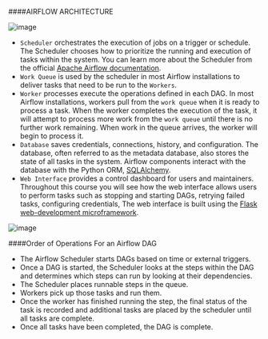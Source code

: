 ####AIRFLOW ARCHITECTURE

![image](/Users/sampatbudankayala/PycharmProjects/Data_engineering/05_Datapipelines_With_Airflow/01_Data_Pipelines/documents/topic_docs/Airflow_Components.png)

* ```Scheduler``` orchestrates the execution of jobs on a trigger or schedule. The Scheduler chooses how to prioritize the running and execution of tasks within the system. You can learn more about the Scheduler from the official [Apache Airflow documentation](https://airflow.apache.org/scheduler.html).
* ```Work Queue``` is used by the scheduler in most Airflow installations to deliver tasks that need to be run to the ```Workers```.
* ```Worker``` processes execute the operations defined in each DAG. In most Airflow installations, workers pull from the ```work queue``` when it is ready to process a task. When the worker completes the execution of the task, it will attempt to process more work from the ```work queue``` until there is no further work remaining. When work in the queue arrives, the worker will begin to process it.
* ```Database``` saves credentials, connections, history, and configuration. The database, often referred to as the metadata database, also stores the state of all tasks in the system. Airflow components interact with the database with the Python ORM, [SQLAlchemy](https://www.sqlalchemy.org/).
* ```Web Interface``` provides a control dashboard for users and maintainers. Throughout this course you will see how the web interface allows users to perform tasks such as stopping and starting DAGs, retrying failed tasks, configuring credentials, The web interface is built using the [Flask web-development microframework](http://flask.pocoo.org/).

![image](/Users/sampatbudankayala/PycharmProjects/Data_engineering/05_Datapipelines_With_Airflow/01_Data_Pipelines/documents/topic_docs/Airflow_works.png)

####Order of Operations For an Airflow DAG
* The Airflow Scheduler starts DAGs based on time or external triggers.
* Once a DAG is started, the Scheduler looks at the steps within the DAG and determines which steps can run by looking at their dependencies.
* The Scheduler places runnable steps in the queue.
* Workers pick up those tasks and run them.
* Once the worker has finished running the step, the final status of the task is recorded and additional tasks are placed by the scheduler until all tasks are complete.
* Once all tasks have been completed, the DAG is complete.
